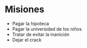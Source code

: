 # Misiones

* Pagar la hipoteca
* Pagar la universidad de los niños 
* Tratar de evitar la inanición
* Dejar el crack